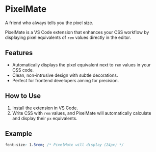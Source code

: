 # PixelMate
A friend who always tells you the pixel size.

PixelMate is a VS Code extension that enhances your CSS workflow by displaying pixel equivalents of `rem` values directly in the editor.

## Features

- Automatically displays the pixel equivalent next to `rem` values in your CSS code.
- Clean, non-intrusive design with subtle decorations.
- Perfect for frontend developers aiming for precision.

## How to Use

1. Install the extension in VS Code.
2. Write CSS with `rem` values, and PixelMate will automatically calculate and display their `px` equivalents.

## Example

```css
font-size: 1.5rem; /* PixelMate will display (24px) */

